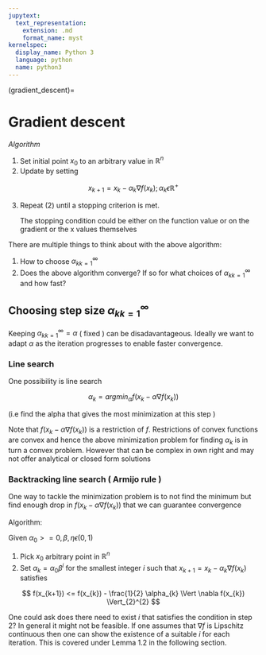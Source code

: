 ```yaml
---
jupytext:
  text_representation:
    extension: .md
    format_name: myst
kernelspec:
  display_name: Python 3
  language: python
  name: python3
---
```


(gradient_descent)=

# Gradient descent

*Algorithm*

1. Set initial point $x_{0}$ to an arbitrary value in $\mathbb{R}^{n}$
2. Update by setting

$$
    x_{k+1} = x_{k} - \alpha_{k} \nabla f(x_{k});    \alpha_{k} \epsilon \mathbb{R}^{+}
$$

3. Repeat (2) until a stopping criterion is met.

    The stopping condition could be either on the function value or on the gradient or the x values themselves

There are multiple things to think about with the above algorithm:

1. How to choose ${\alpha_{k}}_{k=1}^{\infty}$
2. Does the above algorithm converge? If so for what choices of ${ \alpha_{k} }_{k=1}^{\infty}$ and how fast?


## Choosing step size ${\alpha_{k}}_{k=1}^{\infty}$

Keeping ${\alpha_{k}}_{k=1}^{\infty} = \alpha$ ( fixed ) can be disadavantageous. Ideally we want to adapt $\alpha$ as the iteration progresses to enable faster convergence.

### Line search

One possibility is line search

$$
    \alpha_{k} = argmin_{\alpha} f(x_{k} - \alpha \nabla f(x_{k}))
$$

(i.e find the alpha that gives the most minimization at this step )


Note that $f(x_{k} - \alpha \nabla f(x_{k}))$ is a restriction of $f$. Restrictions of convex functions are convex and hence the above minimization problem for finding $\alpha_{k}$ is in turn a convex problem. However that can be complex in own right and may not offer analytical or closed form solutions

### Backtracking line search ( Armijo rule )

One way to tackle the minimization problem is to not find the minimum but find enough drop in $f(x_{k} - \alpha \nabla f(x_{k}))$ that we can guarantee convergence

Algorithm:

Given $\alpha_{0} >= 0, \beta, \eta \epsilon (0,1)$

1. Pick $x_{0}$ arbitrary point in $\mathbb{R}^{n}$
2. Set $\alpha_{k} = \alpha_{0} \beta^{i}$ for the smallest integer $i$ such that $x_{k+1} = x_{k} - \alpha_{k} \nabla f(x_{k})$ satisfies

$$
    f(x_{k+1}) <= f(x_{k}) - \frac{1}{2} \alpha_{k} \Vert \nabla f(x_{k}) \Vert_{2}^{2}
$$

One could ask does there need to exist $i$ that satisfies the condition in step 2? In general it might not be feasible. If one assumes that $\nabla f$ is Lipschitz continuous then one can show the existence of a suitable $i$ for each iteration. This is covered under Lemma 1.2 in the following section.
